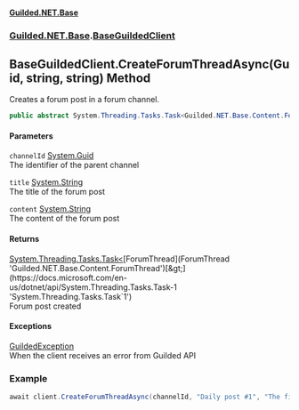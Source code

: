 
#### [Guilded.NET.Base](index 'index')
### [Guilded.NET.Base](index#Guilded_NET_Base 'Guilded.NET.Base').[BaseGuildedClient](BaseGuildedClient 'Guilded.NET.Base.BaseGuildedClient')
## BaseGuildedClient.CreateForumThreadAsync(Guid, string, string) Method
Creates a forum post in a forum channel.  
```csharp
public abstract System.Threading.Tasks.Task<Guilded.NET.Base.Content.ForumThread> CreateForumThreadAsync(System.Guid channelId, string title, string content);
```

#### Parameters
<a name='Guilded_NET_Base_BaseGuildedClient_CreateForumThreadAsync(System_Guid_string_string)_channelId'></a>
`channelId` [System.Guid](https://docs.microsoft.com/en-us/dotnet/api/System.Guid 'System.Guid')  
The identifier of the parent channel
  
<a name='Guilded_NET_Base_BaseGuildedClient_CreateForumThreadAsync(System_Guid_string_string)_title'></a>
`title` [System.String](https://docs.microsoft.com/en-us/dotnet/api/System.String 'System.String')  
The title of the forum post
  
<a name='Guilded_NET_Base_BaseGuildedClient_CreateForumThreadAsync(System_Guid_string_string)_content'></a>
`content` [System.String](https://docs.microsoft.com/en-us/dotnet/api/System.String 'System.String')  
The content of the forum post
  

#### Returns
[System.Threading.Tasks.Task&lt;](https://docs.microsoft.com/en-us/dotnet/api/System.Threading.Tasks.Task-1 'System.Threading.Tasks.Task`1')[ForumThread](ForumThread 'Guilded.NET.Base.Content.ForumThread')[&gt;](https://docs.microsoft.com/en-us/dotnet/api/System.Threading.Tasks.Task-1 'System.Threading.Tasks.Task`1')  
Forum post created

#### Exceptions
[GuildedException](GuildedException 'Guilded.NET.Base.GuildedException')  
When the client receives an error from Guilded API
### Example
```csharp
await client.CreateForumThreadAsync(channelId, "Daily post #1", "The first daily post ever!");  
```
